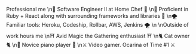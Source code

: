 Professional me
\n🦚 Software Engineer II at Home Chef 🦚
\n🍒 Proficient in Ruby + React along with surrounding frameworks and libraries 🍒
\n🌪 Familiar tools: Heroku, Codeship, Rollbar, AWS, Jenkins 🌪
\n
\nOutside of work hours me
\n⛩ Avid Magic the Gathering enthusiast ⛩
\n🐈 Cat owner 🐈
\n🎹 Novice piano player 🎹
\n⚔ Video gamer. Ocarina of Time #1 ⚔
